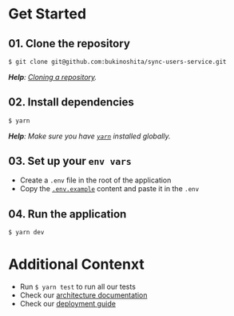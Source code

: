 # Get Started

## 01. Clone the repository

```bash
$ git clone git@github.com:bukinoshita/sync-users-service.git
```

_**Help**: [Cloning a repository](https://help.github.com/en/articles/cloning-a-repository)._

## 02. Install dependencies

```bash
$ yarn
```

_**Help**: Make sure you have [`yarn`](https://yarnpkg.com) installed globally._

## 03. Set up your `env vars`

- Create a `.env` file in the root of the application
- Copy the [`.env.example`](../.env.example) content and paste it in the `.env`

## 04. Run the application

```bash
$ yarn dev
```

# Additional Contenxt

- Run `$ yarn test` to run all our tests
- Check our [architecture documentation](03-architecture.md)
- Check our [deployment guide](04-deployment.md)
